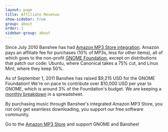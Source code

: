 ```yaml
---
layout: page
title: Affiliate Revenue
show-sidebar: true
group: about
order: 1
sidebar-group: about
---
```


Since July 2010 Banshee has had [Amazon MP3 Store integration](http://integrated-services.banshee.fm/amz/redirect.do/geo/home/).  Amazon pays an affiliate fee for purchases (10% of MP3s, less for other items), all of which goes to the non-profit [GNOME Foundation](http://foundation.gnome.org/), except on distributions that patch our code: Ubuntu, where Canonical takes a 75% cut, and Linux Mint, where they keep 50%.

As of September 1, 2011 Banshee has raised $9,215 USD for the GNOME Foundation!  We're on pace to contribute over $10,000 USD per year to GNOME, which is around 3% of the Foundation's budget.  We are keeping a [monthly breakdown](https://spreadsheets.google.com/ccc?key=0AlEOoO4Ozn9IdFRjRUdYWndTekotQnc1Q3pIU1hEQ0E&hl=en) in a spreadsheet.

By purchasing music through Banshee's integrated Amazon MP3 Store, you not only get seamless downloading, you support our free software community.

Go to the [Amazon MP3 Store](http://integrated-services.banshee.fm/amz/redirect.do/geo/home/) and support GNOME and Banshee!
